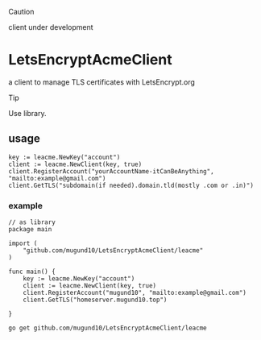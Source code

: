 > [!CAUTION]
> client under development

# LetsEncryptAcmeClient

a client to manage TLS certificates with LetsEncrypt.org

> [!TIP]
> Use library.

## usage

    key := leacme.NewKey("account")
    client := leacme.NewClient(key, true)
    client.RegisterAccount("yourAccountName-itCanBeAnything", "mailto:example@gmail.com")
    client.GetTLS("subdomain(if needed).domain.tld(mostly .com or .in)")

### example
    // as library
    package main

    import (
        "github.com/mugund10/LetsEncryptAcmeClient/leacme"
    )

    func main() {
        key := leacme.NewKey("account")
        client := leacme.NewClient(key, true)
        client.RegisterAccount("mugund10", "mailto:example@gmail.com")
        client.GetTLS("homeserver.mugund10.top")

    }



 `go get github.com/mugund10/LetsEncryptAcmeClient/leacme`

